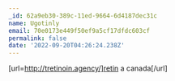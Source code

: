 ```yaml
---
_id: 62a9eb30-389c-11ed-9664-6d4187dec31c
name: Ugotinly
email: 70e0173e449f50ef9a5cf17dfdc603cf
permalink: false
date: '2022-09-20T04:26:24.238Z'
---
```

[url=http://tretinoin.agency/]retin a canada[/url]
